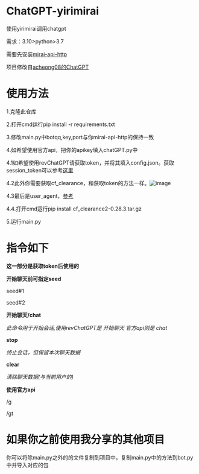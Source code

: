 # ChatGPT-yirimirai

使用yirimirai调用chatgpt

需求：3.10>python>3.7

需要先安装[mirai-api-http](https://github.com/project-mirai/mirai-api-http)

项目修改自[acheong08的ChatGPT](https://github.com/acheong08/ChatGPT)

# 使用方法

  1.克隆此仓库
  
  2.打开cmd运行pip install -r requirements.txt
  
  3.修改main.py中botqq,key,port与你mirai-api-http的保持一致
  
  4.如希望使用官方api，把你的apikey填入chatGPT.py中
  
  4.1如希望使用revChatGPT请获取token，并将其填入config.json。获取session_token可以参考[这里](https://lucent.blog/?p=99)
  
  4.2此外你需要获取cf_clearance，和获取token的方法一样。![image](https://user-images.githubusercontent.com/99066610/206945384-3d42acd2-7bc0-46b5-8d72-01085464ad06.png)

    
  4.3最后是user_agent，[参考](https://blog.csdn.net/Inochigohan/article/details/120636769)
  
  4.4.打开cmd运行pip install cf_clearance2-0.28.3.tar.gz
  
  5.运行main.py
  
# 指令如下

**这一部分是获取token后使用的**

  **开始聊天前可指定seed**
  
  seed#1
  
  seed#2

  **开始聊天/chat**
  
  *此命令用于开始会话,使用revChatGPT是 开始聊天 官方api则是 chat*
  
  **stop**
  
  *终止会话，但保留本次聊天数据*
  
  **clear**
  
  *清除聊天数据(与当前用户的)*
 
 **使用官方api**
 
 /g
 
 /gt
  
  
  
# 如果你之前使用我分享的其他项目
  你可以将除main.py之外的的文件复制到项目中，复制main.py中的方法到bot.py中并导入对应的包
